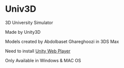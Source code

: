 # Univ3D

3D University Simulator

Made by Unity3D

Models created by Abdolbaset Ghareghoozi in 3DS Max

Need to install [Unity Web Player](http://unity3d.com/webplayer)

Only Available in Windows & MAC OS
